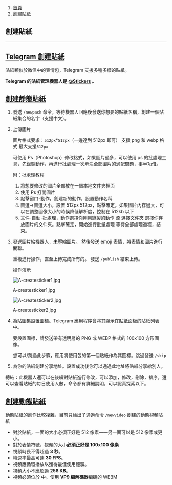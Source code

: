 1.  [首頁](https://tgnav.github.io/tgwiki/)
2.  [創建貼紙](https://tgnav.github.io/tgwiki/createsticker.html)

## 創建貼紙

---

## [Telegram 創建貼紙](#telegram創建貼紙)

貼紙類似於微信中的表情包，Telegram 支援多種多樣的貼紙。

**Telegram 的貼紙管理機器人是 [@Stickers](https://t.me/Stickers) 。**

## [創建靜態貼紙](#創建靜態貼紙)

1.  發送 `/newpack` 命令，等待機器人回應後發送你想要的貼紙名稱，創建一個貼紙集合的名字（支援中文）。
2.  上傳圖片

    圖片格式要求：`512px`\*`512px`（一邊達到 512px 即可） 支援 png 和 webp 格式 最大支援`512px`

    可使用 Ps（Photoshop）修改格式，如果圖片過多，可以使用 ps 的批處理工具，先錄製動作，再進行批處理一次解決全部圖片的適配問題，事半功倍。

    附：批處理教程

    1.  將想要修改的圖片全部放在一個本地文件夾裡面
    2.  使用 Ps 打開圖片
    3.  點擊窗口-動作，創建新的動作，設置動作名稱
    4.  圖選->圖選大小，設置 512px 512px，點擊確定。如果圖片內存過大，可以在調整圖像大小的時候降低解析度，控制在 512kb 以下
    5.  文件-自動-批處理，動作選擇你剛剛錄製的動作 源 選擇文件夾 選擇你存放圖片的文件夾。點擊確定，開始進行批量處理 等待全部處理過程，結束。

3.  發送圖片給機器人，未壓縮圖片。 然後發送 emoji 表情，將表情和圖片進行關聯。

    重複進行操作，直至上傳完成所有的。 發送 `/publish` 結束上傳。

    操作演示

    ![A-createsticker1.jpg](https://cdn.jsdelivr.net/gh/tgwiki/images/A/createsticker1.jpg)

    A-createsticker1.jpg

    ![A-createsticker2.jpg](https://cdn.jsdelivr.net/gh/tgwiki/images/A/createsticker2.jpg)

    A-createsticker2.jpg

4.  為貼圖集設置圖標。Telegram 應用程序會將其顯示在貼紙面板的貼紙列表中。

    要設置圖標，請發送帶有透明層的 PNG 或 WEBP 格式的 100x100 方形圖像。

    您可以/跳過此步驟，應用將使用包的第一個貼紙作為其圖標。跳過發送 `/skip`

5.  為你的貼紙創建分享地址。設置成功後你可以通過此地址將貼紙分享給別人。

總結：此機器人還可以在後續對貼紙進行修改，可以添加，修改，刪除，排序，還可以查看貼紙的每日使用人數，命令都有詳細說明，可以認真探索以下。

## [創建動態貼紙](#創建動態貼紙)

動態貼紙的創作比較複雜，目前只給出了通過命令 `/newvideo` 創建的動態視頻貼紙

- 對於貼紙，一面的大小必須正好是 512 像素——另一面可以是 512 像素或更小。
- 對於表情符號，視頻的大小**必須正好是 100x100 像素**
- 視頻時長不得超過 **3 秒**。
- 幀速率最高可達 **30 FPS**。
- 視頻應循環播放以獲得最佳使用體驗。
- 視頻大小不應超過 **256 KB**。
- 視頻必須位於 中。使用 **VP9 編解碼器**編碼的 WEBM